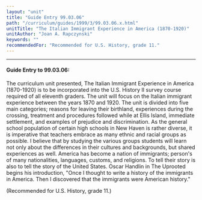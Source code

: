 ```yaml
---
layout: "unit"
title: "Guide Entry 99.03.06"
path: "/curriculum/guides/1999/3/99.03.06.x.html"
unitTitle: "The Italian Immigrant Experience in America (1870-1920)"
unitAuthor: "Joan A. Rapczynski"
keywords: ""
recommendedFor: "Recommended for U.S. History, grade 11."
---
```

<body>
<hr/>
<h4>
Guide Entry to 99.03.06:
</h4>
The curriculum unit presented, The Italian Immigrant Experience in America (1870-1920) is to be incorporated into the U.S. History II survey course required of all eleventh graders. The unit will focus on the Italian immigrant experience between the years 1870 and 1920. The unit is divided into five main categories; reasons for leaving their birthland, experiences during the crossing, treatment and procedures followed while at Ellis Island, immediate settlement, and examples of prejudice and discrimination. As the general school population of certain high schools in New Haven is rather diverse, it is imperative that teachers embrace as many ethnic and racial groups as possible. I believe that by studying the various groups students will learn not only about the differences in their cultures and backgrounds, but shared experiences as well. America has become a nation of immigrants; person's of many nationalities, languages, customs, and religions. To tell their story is also to tell the story of the United States. Oscar Handlin in The Uprooted begins his introduction, "Once I thought to write a history of the immigrants in America. Then I discovered that the immigrants were American history."
<p>
(Recommended for U.S. History, grade 11.)
</p>
</body>